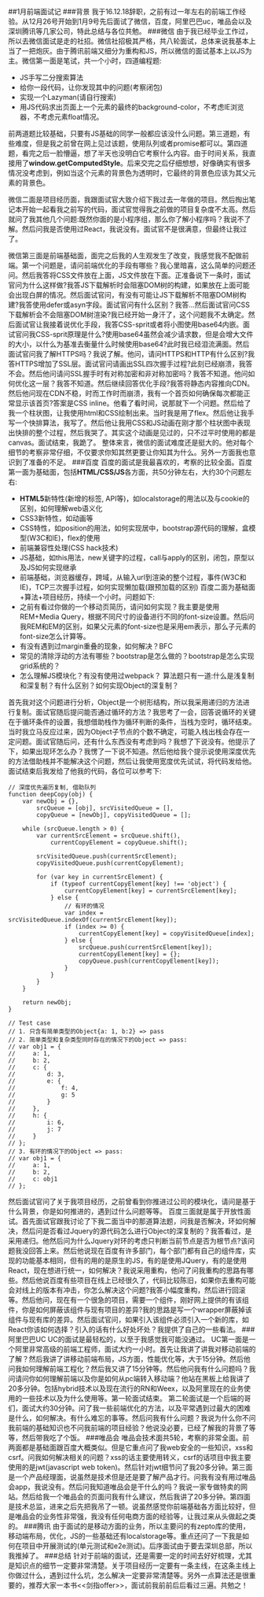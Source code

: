 

##1月前端面试记
###背景
我于16.12.18辞职，之前有过一年左右的前端工作经验。从12月26号开始到1月9号先后面试了微信，百度，阿里巴巴uc，唯品会以及深圳腾讯等几家公司，特此总结与各位共勉。
###微信
由于我已经毕业工作过，所以去微信面试是走的社招。微信社招极其严格，共八轮面试，总体来说我基本上当了一把炮灰。由于腾讯前端又细分为重构和JS，所以微信的面试基本上以JS为主。微信第一面是笔试，共一个小时，四道编程题:

* JS手写二分搜索算法
* 给你一段代码，让你发现其中的问题(考察闭包)
* 实现一个Lazyman(请自行搜索)
* 用JS代码求出页面上一个元素的最终的background-color，不考虑IE浏览器，不考虑元素float情况。

前两道题比较基础，只要有JS基础的同学一般都应该没什么问题。第三道题，有些难度，但是我之前曾在网上见过该题，使用队列或者promise都可以。第四道题，看完之后一脸懵逼，想了半天也没明白它考察什么内容。由于时间关系，我直接用了**window.getComputedStyle**。后来交完之后仔细想想，好像确实有很多情况没考虑到，例如当这个元素的背景色为透明时，它最终的背景色应该为其父元素的背景色。

微信二面是项目经历面，我跟面试官大致介绍下我过去一年做的项目。然后掏出笔记本开始一起看我之前写的代码，面试官觉得我之前做的项目复杂度不太高。然后就问了我其他几个问题:既然你面的是小程序组，那么你了解小程序吗？我说不了解。然后问我是否使用过React，我说没有。面试官不是很满意，但最终让我过了。

微信第三面是前端基础面，面完之后我的人生观发生了改变，我感觉我不配做前端。第一个问题是，请问前端优化的手段有哪些？我心里暗喜，这么简单的问题还问。然后我答将CSS文件放在上面，JS文件放在下面。正准备说下一条时，面试官问为什么这样做?我答JS下载解析时会阻塞DOM树的构建，如果放在上面可能会出现白屏的情况。然后面试官问，有没有可能让JS下载解析不阻塞DOM树构建?我答使用defer或asyn字段。面试官问有什么区别？我答...然后面试官问CSS下载解析会不会阻塞DOM树渲染?我已经开始一身汗了，这个问题我不太确定。然后面试官让我接着说优化手段，我答CSS-sprit或者将小图使用base64内嵌。面试官问我CSS-sprit原理是什么?使用base64虽然会减少请求数，但是会增大文件的大小，以什么为基准去衡量什么时候使用base64?此时我已经泪流满面。然后面试官问我了解HTTPS吗？我说了解。他问，请问HTTPS和HTTP有什么区别?我答HTTPS增加了SSL层。面试官问请画出SSL四次握手过程?此刻已经崩溃，我答不会。然后他问请问SSL握手时有对称加密和非对称加密吗？我答不知道。他问如何优化这一层？我答不知道。然后继续回答优化手段?我答将静态内容推向CDN。然后他问现在CDN不稳，时而工作时而崩溃，我有一个首页如何确保每次都能正常显示该首页?答案是CSS inline。他看了看时间，说那就下一个问题。然后给了我一个柱状图，让我使用html和CSS绘制出来。当时我是用了flex。然后他让我手写一个快排算法，我写了。然后他让我用CSS和JS动画在刚才那个柱状图中表现出快排的整个过程，然后我哭了。其实这个动画是见过的，只不过平时使用的都是canvas。面试结束，我跪了。
整体来言，微信的面试难度还是挺大的。他对每个细节的考察非常仔细，不仅要求你知其然更要让你知其为什么。另外一方面我也意识到了准备的不足。
###百度
百度的面试是我最喜欢的，考察的比较全面。百度第一面为基础面，包括**HTML/CSS/JS**各方面，共50分钟左右，大约30个问题左右:

* **HTML5**新特性(新增的标签, API等)，如localstorage的用法以及与cookie的区别，如何理解web语义化
*	CSS3新特性，如动画等
*	CSS特性，如position的用法，如何实现居中，bootstrap源代码的理解，盒模型(W3C和IE)，flex的使用
*	前端兼容性处理(CSS hack技术)
*	JS基础，如this用法，new关键字的过程，call与apply的区别，闭包，原型以及JS如何实现继承
*	前端基础，浏览器缓存，跨域，从输入url到渲染的整个过程，事件(W3C和IE)，TCP三次握手过程，如何实现懒加载(跟预加载的区别)
百度二面为基础面+算法+项目经历，持续一个小时。问题如下:
*	之前有看过你做的一个移动页简历，请问如何实现？我主要是使用REM+Media Query，根据不同尺寸的设备进行不同的font-size设置。然后问我REM和EM的区别，如果父元素的font-size也是采用em表示，那么子元素的font-size怎么计算等。
*	有没有遇到过margin重叠的现象，如何解决？BFC
*	常见的清除浮动的方法有哪些？bootstrap是怎么做的？bootstrap是怎么实现grid系统的？
*	怎么理解JS模块化？有没有使用过webpack？
算法题只有一道:什么是浅复制和深复制？有什么区别？如何实现Object的深复制？

首先我对这个问题进行分析，Object是一个树形结构，所以我采用递归的方法进行复制。面试官随后提问能否通过循环的方法？我思考了一会，回答说循环的关键在于循环条件的设置，我想借助栈作为循环判断的条件，当栈为空时，循环结束。当时我立马反应过来，因为Object子节点的个数不确定，可能入栈出栈会存在一定问题。面试官随后问，还有什么东西没有考虑到吗？我想了下说没有。他提示了下，如果出现环怎么办？我愣了一下说不知道。然后他给我个提示说使用深度优先的方法借助栈并不能解决这个问题，然后让我使用宽度优先试试，将代码发给他。面试结束后我发给了他我的代码，各位可以参考下:

```
// 深度优先遍历复制, 借助队列
function deepCopy(obj) {
    var newObj = {},
        srcQueue = [obj], srcVisitedQueue = [],
        copyQueue = [newObj], copyVisitedQueue = [];

    while (srcQueue.length > 0) {
        var currentSrcElement = srcQueue.shift(),
            currentCopyElement = copyQueue.shift();

        srcVisitedQueue.push(currentSrcElement);
        copyVisitedQueue.push(currentCopyElement);

        for (var key in currentSrcElement) {
            if (typeof currentCopyElement[key] !== 'object') {
                currentCopyElement[key] = currentSrcElement[key];
            } else {
                // 有环的情况
                var index = srcVisitedQueue.indexOf(currentSrcElement[key]);
                if (index >= 0) {
                    currentCopyElement[key] = copyVisitedQueue[index];
                } else {
                    srcQueue.push(currentSrcElement[key]);
                    currentCopyElement[key] = {};
                    copyQueue.push(currentCopyElement[key]);
                }
            }
        }
    }

    return newObj;
}
```
```
// Test case
// 1. 只含有简单类型的Object{a: 1, b:2} => pass
// 2. 简单类型和复杂类型同时存在的情况下的Object => pass:
// var obj1 = {
//     a: 1,
//     b: 2,
//     c: {
//         d: 3,
//         e: {
//             f: 4,
//             g: 5
//         }
//     },
//     h: {
//         i: 6,
//         j: 7
//     }
// };
// 3. 有环的情况下的Object => pass:
// var obj1 = {
//     a: 1,
//     b: 2,
//     c: obj1
// };

```
然后面试官问了关于我项目经历，之前曾看到你推进过公司的模块化，请问是基于什么背景，你是如何推进的，遇到过什么问题等等。
百度三面就是属于开放性面试。首先面试官跟我讨论了下我二面当中的那道算法题，问我是否解决，环如何解决，然后问是否看过Jquery的源代码怎么进行Object的深复制的？我答看过，是采用递归。他然后问为什么Jquery对环的考虑只判断当前节点是否为根节点?该问题我没回答上来。然后他说现在百度有许多部门，每个部门都有自己的组件库，实现的功能基本相同，但有的用的是原生的JS，有的是使用JQuery，有的是使用React，现在想进行统一，如何解决？我说采用重构，他问了问我重构的思路有哪些。然后他说百度有些项目在线上已经很久了，代码比较陈旧，如果你去重构可能会对线上的版本有冲击，你怎么解决这个问题?我答小幅度重构，然后进行回滚等。然后他问，现在有一个很急的项目，需要一个组件，刚好网上提供的有该组件，你是如何屏蔽该组件与现有项目的差异?我的思路是写一个wrapper屏蔽掉该组件与现有库的差异。然后面试官问，如果引入该组件必须引入一个新的库，如React你该如何选择？引入的话有什么好处坏处？我提供了自己的一些看法。
###阿里巴巴UC
UC的面试是最轻松的，以至于我感觉我可能没通过。
UC第一面是一个阿里非常高级的前端工程师，面试大约一小时。首先让我讲了讲我对移动前端的了解？然后我讲了讲移动前端布局，JS方面，性能优化等，大于15分钟。然后他问我如何理解前端工程化？然后我又讲了15分钟等。然后他问我有什么问题吗？我问请问你如何理解前端以及你是如何从pc端转入移动端？他站在黑板上给我讲了20多分钟。包括hybrid技术以及现在流行的RN和Weex，以及阿里现在的业务使用的一些技术以及为什么使用等。第一轮面试结束。
第二轮面试是一个后端的哥们，面试大约30分钟。问了我一些前端优化的方法，以及平常遇到过最大的困难是什么，如何解决。有什么难忘的事等。然后问我有什么问题？我说为什么你不问我前端的基础知识也不问我前端的项目经验？他说没必要，已经了解我的背景了等等，然后带我吃了个饭。
###唯品会
唯品会技术面共5轮，考察的非常全面。前两面都是基础面跟百度大概类似。但是它重点问了我web安全的一些知识，xss和csrf。问我如何解决相关的问题？xss的话主要使用转义，csrf的话项目中我主要使用的是jwt(javascript web token)。然后针对jwt细节问了我20多分钟。第三面是一个产品经理面，说虽然是技术但是还是要了解产品才行。问我有没有用过唯品会app，我说没有。然后问我知道唯品会是干什么的吗？我说一家专做特卖的网站。然后给我一个唯品会的页面问我有什么建议，然后我讲了20多分钟。第四面是技术总监，进来之后先把我吊了一顿。说虽然感觉你前端基础各方面比较好，但是唯品会的业务性非常强，我没有任何电商方面的经验等，让我过来从头做起之类的。
###腾讯
由于面试的是移动方面的业务，所以主要问的有zepto库的使用，移动端布局，优化，JS的一些基础还有localstorage等。重点还问了一下我是如何在项目中开展测试的(单元测试和e2e测试)。后序面试由于要去深圳总部，所以我推掉了。
###总结
针对于前端的面试，还是需要一定的时间去好好梳理，尤其是知识点的细节一定要非常清楚。关于项目经历一定要有一条主线，在这条主线上你做过什么，遇到过什么坑，怎么解决一定要非常清楚等。另外一点算法还是很重要的，推荐大家一本书<<剑指offer>>，面试前我前前后后看过三遍。共勉之！
